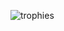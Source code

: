 ![trophies](https://github-profile-trophy.vercel.app/?username=pcolby&column=7&no-bg=true&no-frame=true)
